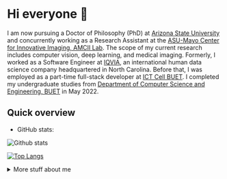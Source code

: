 # Hi everyone :wave:

I am now pursuing a Doctor of Philosophy (PhD) at [Arizona State University](https://www.asu.edu/) and concurrently working as a Research Assistant at the  [ASU-Mayo Center for Innovative Imaging, AMCII Lab](https://labs.engineering.asu.edu/wulab/). The scope of my current research includes computer vision, deep learning, and medical imaging. Formerly, I worked as a Software Engineer at [IQVIA](https://www.iqvia.com/), an international human data science company headquartered in North Carolina. Before that, I was employed as a part-time full-stack developer at [ICT Cell BUET](https://www.buet.ac.bd/info/Home/ICTCell). I completed my undergraduate studies from [Department of Computer Science and Engineering, BUET](https://cse.buet.ac.bd/) in May 2022.


## Quick overview
* GitHub stats:  

![Github stats](https://github-readme-stats.vercel.app/api?username=Rafsani&hide=stars,issues,contribs&show_icons=true&theme=radical&count_private=true)

[![Top Langs](https://github-readme-stats.vercel.app/api/top-langs/?username=Rafsani&langs_count=6&hide=html,css&layout=compact&theme=radical&include_all_commits=true)](https://github.com/Rafsani/github-readme-stats)

<details>
<summary>
  More stuff about me
</summary>

 

## What I do

I am currently working on multiple research project which include image segmentation using diffusion models. My research works mainly focus on Computer Vision and Medical Images.

## My skills 📜

### Web technologies

- <img src="https://media1.giphy.com/media/ln7z2eWriiQAllfVcn/giphy.gif?cid=790b761118c930ca4ec1368514abd87d7e3fd452fd865464&rid=giphy.gif&ct=s" height='15px' width='15px' > JavaScript
- <img src="https://icon-library.com/images/java-icon-images/java-icon-images-11.jpg" height='18px' width='18px' > Java
- <img src="https://www.clipartmax.com/png/small/39-396037_big-image-python-gif-file-logo.png" height='15px' width='15px' > Python
- <img src="https://www.staffworx.co.uk/wp-content/uploads/2021/09/nextjs-gif.gif" height='12px' width='18px' > Next.js
- <img src="https://cdn.freebiesupply.com/logos/large/2x/react-1-logo-png-transparent.png" height='15px' width='15px' > Reactjs
- <img src="https://www.offidocs.com/imageswebp/logohtmlhtml5.jpg.webp" height='18px' width='18px' > HTML, CSS
- <img src="https://res.cloudinary.com/arcjet-media/image/upload/c_scale,w_256/v1608734952/z8hzeszc9eb3sp3vp3qc.jpg" height='18px' width='18px' > Tailwind CSS
- <img src="https://www.clipartmax.com/png/middle/89-894960_js-discord-bot-logo-node-js-and-react-js.png" height='18px' width='18px' > Node.js 
- <img src="https://cdn.worldvectorlogo.com/logos/django.svg" height='18px' width='18px' > Django
- <img src="https://cms-assets.tutsplus.com/cdn-cgi/image/width=300/uploads/users/45/posts/19786/preview_image/django-rest-framework-wide-retina-preview.gif" height='18px' width='18px' > Django Rest Framework
- <img src="https://undocumentedmatlab.com/images/PostgreSQL.gif" height='18px' width='18px' > Postgres
- <img src="https://www.iconsdb.com/icons/preview/soylent-red/mysql-xxl.png" height='18px' width='18px' > MySQL
- <img src="https://cdn.iconscout.com/icon/free/png-256/mongodb-3629020-3030245.png" height='18px' width='18px' > MongoDB
- <img src="https://www.laurel-group.com/wp-content/uploads/AWS-logo.png" height='18px' width='18px' > Aws 
  

### Application Development

- Next Best Actions [IQVIA]
- Finance Tracker [IICT BUET]
- College Database System
- SkillNao


## What I'm currently learning 📚

- Diving into Diffusion Models based Medical Image Segmentation and CLIP models for medical images
- Developing new methods for Disease Subtyping using medical images and cutting edge Deep learning methods 


</details>
